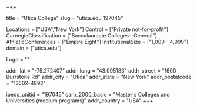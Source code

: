 
+++

title = "Utica College"
slug = "utica.edu_197045"

Locations = ["USA","New York"]
Control = ["Private not-for-profit"]
CarnegieClassification = ["Baccalaureate Colleges--General"]
AthleticConferences = ["Empire Eight"]
InstitutionalSize = ["1,000 - 4,999"]
domain = ["utica.edu"]

Logo = ""

addr_lat = "-75.272407"
addr_long = "43.095183"
addr_street = "1600 Burrstone Rd"
addr_city = "Utica"
addr_state = "New York"
addr_postalcode = "13502-4892"

ipeds_unitid = "197045"
carn_2000_basic = "Master's Colleges and Universities (medium programs)"
addr_country = "USA"
+++
    
